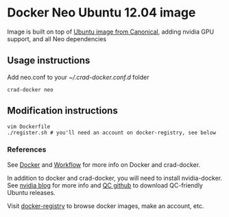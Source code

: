 # Docker Neo Ubuntu 12.04 image
Image is built on top of [Ubuntu image from Canonical](https://hub.docker.com/_/ubuntu/),
adding nvidia GPU support, and all Neo dependencies

## Usage instructions
Add neo.conf to your *~/.crad-docker.conf.d* folder

    crad-docker neo

## Modification instructions

    vim Dockerfile
    ./register.sh # you'll need an account on docker-registry, see below

### References
See [Docker](https://confluence.qualcomm.com/confluence/display/AT/Docker)
and [Workflow](https://confluence.qualcomm.com/confluence/display/AT/Workflow) 
for more info on Docker and crad-docker.

In addition to docker and crad-docker, you will need to install nvidia-docker.
See [nvidia blog](https://devblogs.nvidia.com/parallelforall/nvidia-docker-gpu-server-application-deployment-made-easy/) for more info
and [QC github](https://github.qualcomm.com/bardia/nvidia-docker/releases) to download QC-friendly Ubuntu releases.

Visit [docker-registry](https://docker-registry.qualcomm.com) to browse docker images, make an account, etc.
